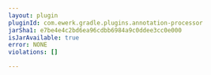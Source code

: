 ```yaml
---
layout: plugin
pluginId: com.ewerk.gradle.plugins.annotation-processor
jarSha1: e7be4e4c2bd6ea96cdbb6984a9c0ddee3cc0e000
isJarAvailable: true
error: NONE
violations: []

---
```

